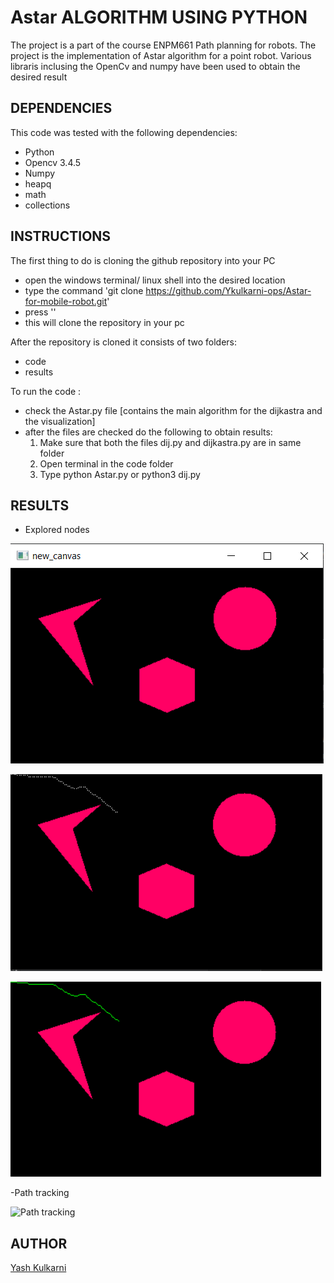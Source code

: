 # Astar ALGORITHM USING PYTHON
The project is a part of the course ENPM661 Path planning for robots. The project is the implementation of Astar algorithm for a point robot.
Various libraris inclusing the OpenCv and numpy have been used to obtain the desired result

## DEPENDENCIES
This code was tested with the following dependencies:
- Python 
- Opencv 3.4.5
- Numpy
- heapq
- math
- collections

## INSTRUCTIONS

The first thing to do is cloning the github repository into your PC

- open the windows terminal/ linux shell into the desired location 
- type the command 'git clone https://github.com/Ykulkarni-ops/Astar-for-mobile-robot.git'
- press '<enter>'
- this will clone the repository in your pc


After the repository is cloned it consists of two folders: 
- code
- results

To run the code :
- check the Astar.py file [contains the main algorithm for the dijkastra and the visualization]
- after the files are checked do the following to obtain results:
	1. Make sure that both the files dij.py and dijkastra.py are in same folder
	2. Open terminal in the code folder
	3. Type python Astar.py or python3 dij.py




## RESULTS

- Explored nodes 

![obstacle space](https://github.com/Ykulkarni-ops/Astar_for_mobile_robot/blob/main/results/Obstacle_Space.PNG)

![Explored nodes](https://github.com/Ykulkarni-ops/Astar_for_mobile_robot/blob/main/results/Explored%20Nodes.PNG)



![Backtrack](https://github.com/Ykulkarni-ops/Astar_for_mobile_robot/blob/main/results/back_tracked%20path.PNG)

-Path tracking

![Path tracking](https://github.com/Ykulkarni-ops/Astar_for_mobile_robot/blob/main/results/video%20gif.gif)

## AUTHOR
[Yash Kulkarni](https://github.com/Ykulkarni-ops)
